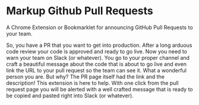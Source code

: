 # Markup Github Pull Requests

A Chrome Extension or Bookmarklet for announcing GitHub Pull Requests to your team.

So, you have a PR that you want to get into production. After a long arduous code review your code is
approved and ready to go live. Now you need to warn your team on Slack (or whatever). You go to your proper channel
and craft a beautiful message about the code that is about to go live and even link the URL to your pull
request so the team can see it. What a wonderful person you are. But why? The PR page itself had the link and the description! This extension is here to help. With one click from the pull request page you will be alerted with a well crafted message that is ready to be copied and pasted right into Slack (or whatever).